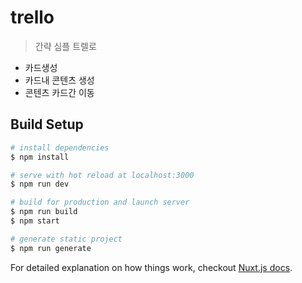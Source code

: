 # trello

> 간략 심플 트렐로 
- 카드생성
- 카드내 콘텐츠 생성
- 콘텐츠 카드간 이동

## Build Setup

``` bash
# install dependencies
$ npm install

# serve with hot reload at localhost:3000
$ npm run dev

# build for production and launch server
$ npm run build
$ npm start

# generate static project
$ npm run generate
```

For detailed explanation on how things work, checkout [Nuxt.js docs](https://nuxtjs.org).
